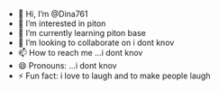 - 👋 Hi, I’m @Dina761
- 👀 I’m interested in piton
- 🌱 I’m currently learning piton base
- 💞️ I’m looking to collaborate on i dont knov
- 📫 How to reach me ...i dont knov
- 😄 Pronouns: ...i dont knov
- ⚡ Fun fact: i love to laugh and to make people laugh

<!---
Dina761/Dina761 is a ✨ special ✨ repository because its `README.md` (this file) appears on your GitHub profile.
You can click the Preview link to take a look at your changes.
--->
